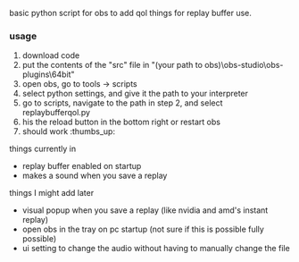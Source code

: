 basic python script for obs to add qol things for replay buffer use.


### usage
1. download code 
2. put the contents of the "src" file in "(your path to obs)\obs-studio\obs-plugins\64bit"
3. open obs, go to tools -> scripts
4. select python settings, and give it the path to your interpreter
5. go to scripts, navigate to the path in step 2, and select replaybufferqol.py
6. his the reload button in the bottom right or restart obs
7. should work :thumbs_up:



things currently in

- replay buffer enabled on startup 
- makes a sound when you save a replay

things I might add later

- visual popup when you save a replay (like nvidia and amd's instant replay)
- open obs in the tray on pc startup (not sure if this is possible fully possible)
- ui setting to change the audio without having to manually change the file 